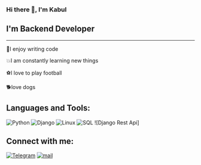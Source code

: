 ### Hi there 👋, I'm Kabul

## I'm Backend Developer
________________________

:muscle:I enjoy writing code

:boom:I am constantly learning new things

:soccer:I love to play football

:dog2:love dogs


## Languages and Tools:
![Python](https://img.shields.io/badge/-Python-090909?style=for-the-badge&logo=python&logoColor=00FF00)
![Django](https://img.shields.io/badge/-Django-090909?style=for-the-badge&logo=django&logoColor=F8C52C)
![Linux](https://img.shields.io/badge/-Linux-090909?style=for-the-badge&logo=Linux&logoColor=FF0000)
![SQL](https://img.shields.io/badge/-SQL-090909?style=for-the-badge&logo=mysql&logoColor=FF0000)
![Django Rest Api]


## Connect with me:
[![Telegram](https://img.shields.io/badge/-Telegram-090909?style=for-the-badge&logo=telegram&logoColor=00FF00)](https://t.me/Allazarovv)
[![mail](https://img.shields.io/badge/-mail-090909?style=for-the-badge&logo=mail&logoColor=00FF00)](https://mail.ru/allazarov51)



